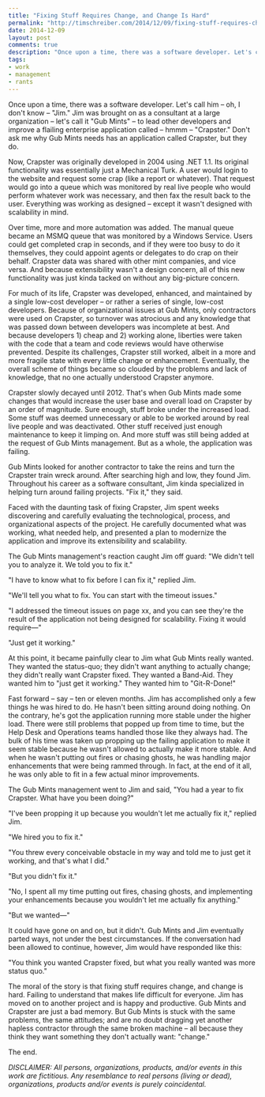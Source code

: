 ```yaml
--- 
title: "Fixing Stuff Requires Change, and Change Is Hard"
permalink: "http://timschreiber.com/2014/12/09/fixing-stuff-requires-change-and-change-is-hard"
date: 2014-12-09
layout: post
comments: true
description: "Once upon a time, there was a software developer. Let's call him &ndash; oh, I don't know &ndash; &quot;Jim.&quot; Jim was brought on as a consultant at a large organization &ndash; let's call it &quot;Gub Mints&quot; &ndash; to lead other..."
tags:
- work
- management
- rants
---
```


Once upon a time, there was a software developer. Let's call him &ndash; oh, I don't know &ndash; &quot;Jim.&quot; Jim was brought on as a consultant at a large organization &ndash; let's call it &quot;Gub Mints&quot; &ndash; to lead other developers and improve a flailing enterprise application called &ndash; hmmm &ndash; &quot;Crapster.&quot; Don't ask me why Gub Mints needs has an application called Crapster, but they do.

Now, Crapster was originally developed in 2004 using .NET 1.1. Its original functionality was essentially just a Mechanical Turk. A user would login to the website and request some crap (like a report or whatever). That request would go into a queue which was monitored by real live people who would perform whatever work was necessary, and then fax the result back to the user. Everything was working as designed &ndash; except it wasn't designed with scalability in mind.

Over time, more and more automation was added. The manual queue became an MSMQ queue that was monitored by a Windows Service. Users could get completed crap in seconds, and if they were too busy to do it themselves, they could appoint agents or delegates to do crap on their behalf. Crapster data was shared with other mint companies, and vice versa. And because extensibility wasn't a design concern, all of this new functionality was just kinda tacked on without any big-picture concern.

For much of its life, Crapster was developed, enhanced, and maintained by a single low-cost developer &ndash; or rather a series of single, low-cost developers. Because of organizational issues at Gub Mints, only contractors were used on Crapster, so turnover was atrocious and any knowledge that was passed down between developers was incomplete at best. And because developers 1) cheap and 2) working alone, liberties were taken with the code that a team and code reviews would have otherwise prevented. Despite its challenges, Crapster still worked, albeit in a more and more fragile state with every little change or enhancement. Eventually, the overall scheme of things became so clouded by the problems and lack of knowledge, that no one actually understood Crapster anymore.

Crapster slowly decayed until 2012. That's when Gub Mints made some changes that would increase the user base and overall load on Crapster by an order of magnitude. Sure enough, stuff broke under the increased load. Some stuff was deemed unnecessary or able to be worked around by real live people and was deactivated. Other stuff received just enough maintenance to keep it limping on. And more stuff was still being added at the request of Gub Mints management. But as a whole, the application was failing.

Gub Mints looked for another contractor to take the reins and turn the Crapster train wreck around. After searching high and low, they found Jim. Throughout his career as a software consultant, Jim kinda specialized in helping turn around failing projects. &quot;Fix it,&quot; they said.

Faced with the daunting task of fixing Crapster, Jim spent weeks discovering and carefully evaluating the technological, process, and organizational aspects of the project. He carefully documented what was working, what needed help, and presented a plan to modernize the application and improve its extensibility and scalability.

The Gub Mints management's reaction caught Jim off guard: &quot;We didn't tell you to analyze it. We told you to fix it.&quot;

&quot;I have to know what to fix before I can fix it,&quot; replied Jim.

&quot;We'll tell you what to fix. You can start with the timeout issues.&quot;

&quot;I addressed the timeout issues on page xx, and you can see they're the result of the application not being designed for scalability. Fixing it would require&mdash;&quot;

&quot;Just get it working.&quot;

At this point, it became painfully clear to Jim what Gub Mints really wanted. They wanted the status-quo; they didn't want anything to actually change; they didn't really want Crapster fixed. They wanted a Band-Aid. They wanted him to &quot;just get it working.&quot; They wanted him to &quot;Git-R-Done!&quot;

Fast forward &ndash; say &ndash; ten or eleven months. Jim has accomplished only a few things he was hired to do. He hasn't been sitting around doing nothing. On the contrary, he's got the application running more stable under the higher load. There were still problems that popped up from time to time, but the Help Desk and Operations teams handled those like they always had. The bulk of his time was taken up propping up the failing application to make it seem stable because he wasn't allowed to actually make it more stable. And when he wasn't putting out fires or chasing ghosts, he was handling major enhancements that were being rammed through. In fact, at the end of it all, he was only able to fit in a few actual minor improvements.

The Gub Mints management went to Jim and said, &quot;You had a year to fix Crapster. What have you been doing?&quot;

&quot;I've been propping it up because you wouldn't let me actually fix it,&quot; replied Jim.

&quot;We hired you to fix it.&quot;

&quot;You threw every conceivable obstacle in my way and told me to just get it working, and that's what I did.&quot;

&quot;But you didn't fix it.&quot;

&quot;No, I spent all my time putting out fires, chasing ghosts, and implementing your enhancements because you wouldn't let me actually fix anything.&quot;

&quot;But we wanted&mdash;&quot;

It could have gone on and on, but it didn't. Gub Mints and Jim eventually parted ways, not under the best circumstances. If the conversation had been allowed to continue, however, Jim would have responded like this:

&quot;You think you wanted Crapster fixed, but what you really wanted was more status quo.&quot;

The moral of the story is that fixing stuff requires change, and change is hard. Failing to understand that makes life difficult for everyone. Jim has moved on to another project and is happy and productive. Gub Mints and Crapster are just a bad memory. But Gub Mints is stuck with the same problems, the same attitudes; and are no doubt dragging yet another hapless contractor through the same broken machine &ndash; all because they think they want something they don't actually want: &quot;change.&quot;

The end.

*DISCLAIMER: All persons, organizations, products, and/or events in this work are fictitious. Any resemblance to real persons (living or dead), organizations, products and/or events is purely coincidental.*